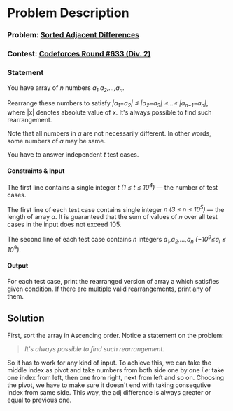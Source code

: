# Problem Description

### Problem: [Sorted Adjacent Differences](http://codeforces.com/contest/1339/problem/B)
### Contest: [Codeforces Round #633 (Div. 2)](http://codeforces.com/contest/1339/)
### Statement
You have array of *n* numbers *a<sub>1</sub>,a<sub>2</sub>,…,a<sub>n</sub>*.

Rearrange these numbers to satisfy *|a<sub>1</sub>−a<sub>2</sub>| ≤ |a<sub>2</sub>−a<sub>3</sub>| ≤…≤ |a<sub>n−1</sub>−a<sub>n</sub>|*, where |x| denotes absolute value of x. It's always possible to find such rearrangement.

Note that all numbers in *a* are not necessarily different. In other words, some numbers of *a* may be same.

You have to answer independent *t* test cases.
#### Constraints & Input
The first line contains a single integer *t (1 ≤ t ≤ 10<sup>4</sup>)* — the number of test cases.

The first line of each test case contains single integer *n (3 ≤ n ≤ 10<sup>5</sup>)* — the length of array *a*. It is guaranteed that the sum of values of *n* over all test cases in the input does not exceed 105.

The second line of each test case contains *n* integers *a<sub>1</sub>,a<sub>2</sub>,…,a<sub>n</sub> (−10<sup>9</sup>≤a<sub>i</sub> ≤ 10<sup>9</sup>)*.

#### Output
For each test case, print the rearranged version of array a which satisfies given condition. If there are multiple valid rearrangements, print any of them.

## Solution
First, sort the array in Ascending order.
Notice a statement on the problem:
> *It's always possible to find such rearrangement.*

So it has to work for any kind of input. To achieve this, we can take the middle index as pivot and take numbers from both side one by one *i.e:* take one index from left, then one from right, next from left and so on. Choosing the pivot, we have to make sure it doesn't end with taking consequtive index from same side. This way, the adj difference is always greater or equal to previous one.
